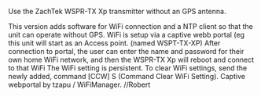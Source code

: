 Use the ZachTek WSPR-TX Xp transmitter without an GPS antenna. 

This version adds software for WiFi connection and a NTP client so that the unit can operate without GPS.
WiFi is setup via a captive webb portal (eg this unit will start as an Access point. (named WSPT-TX-XP)
After connection to portal, the user can enter the name and password for their own home WiFi network, and then the WSPR-TX Xp will reboot and connect to that WiFi
The WiFi setting is persistent. 
To clear WiFi settings, send the newly added, command [CCW] S (Command Clear WiFi Setting).
Captive webportal by  tzapu / WiFiManager.
//Robert
